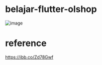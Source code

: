 # belajar-flutter-olshop

![image](https://user-images.githubusercontent.com/16364286/209162075-907f01fe-d638-434d-a887-74d0c5f2a4c0.png)

# reference
https://ibb.co/Zd78Gwf
